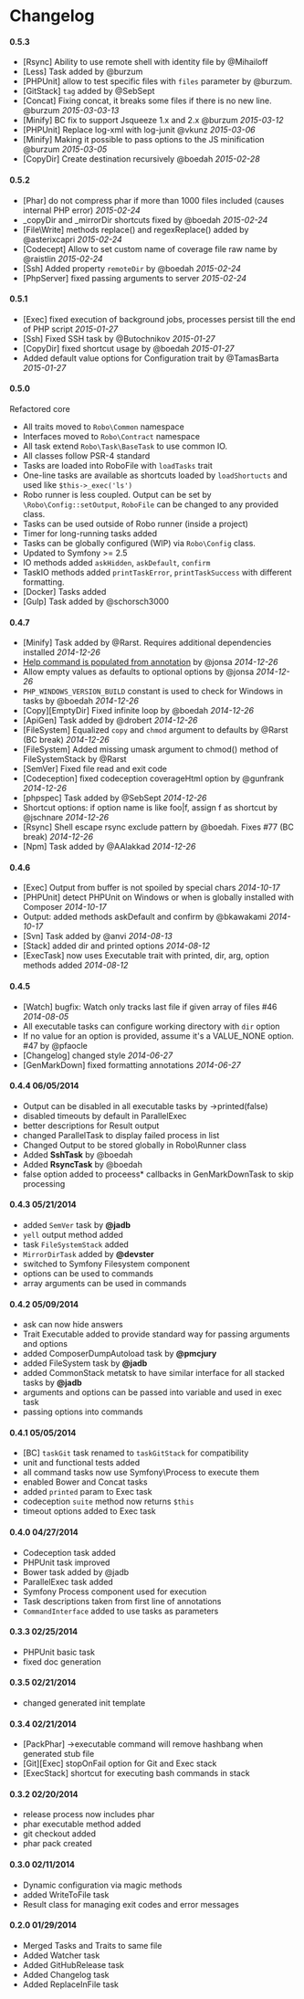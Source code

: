 # Changelog

#### 0.5.3

 * [Rsync] Ability to use remote shell with identity file by @Mihailoff
 * [Less] Task added by @burzum 
 * [PHPUnit] allow to test specific files with `files` parameter by @burzum.  
 * [GitStack] `tag` added by @SebSept 
 * [Concat] Fixing concat, it breaks some files if there is no new line. @burzum *2015-03-03-13*
 * [Minify] BC fix to support Jsqueeze 1.x and 2.x @burzum *2015-03-12*
 * [PHPUnit] Replace log-xml with log-junit @vkunz *2015-03-06*
 * [Minify] Making it possible to pass options to the JS minification @burzum *2015-03-05*
 * [CopyDir] Create destination recursively @boedah *2015-02-28*

#### 0.5.2

* [Phar] do not compress phar if more than 1000 files included (causes internal PHP error) *2015-02-24*
* _copyDir and _mirrorDir shortcuts fixed by @boedah *2015-02-24*
* [File\Write] methods replace() and regexReplace() added by @asterixcapri *2015-02-24*
* [Codecept] Allow to set custom name of coverage file raw name by @raistlin *2015-02-24*
* [Ssh] Added property `remoteDir` by @boedah *2015-02-24*
* [PhpServer] fixed passing arguments to server *2015-02-24*


#### 0.5.1

* [Exec] fixed execution of background jobs, processes persist till the end of PHP script *2015-01-27*
* [Ssh] Fixed SSH task by @Butochnikov *2015-01-27*
* [CopyDir] fixed shortcut usage by @boedah *2015-01-27*
* Added default value options for Configuration trait by @TamasBarta *2015-01-27*

#### 0.5.0

Refactored core

* All traits moved to `Robo\Common` namespace
* Interfaces moved to `Robo\Contract` namespace
* All task extend `Robo\Task\BaseTask` to use common IO.
* All classes follow PSR-4 standard
* Tasks are loaded into RoboFile with `loadTasks` trait
* One-line tasks are available as shortcuts loaded by `loadShortucts` and used like `$this->_exec('ls')`
* Robo runner is less coupled. Output can be set by `\Robo\Config::setOutput`, `RoboFile` can be changed to any provided class.  
* Tasks can be used outside of Robo runner (inside a project)
* Timer for long-running tasks added
* Tasks can be globally configured (WIP) via `Robo\Config` class.
* Updated to Symfony >= 2.5
* IO methods added `askHidden`, `askDefault`, `confirm`
* TaskIO methods added `printTaskError`, `printTaskSuccess` with different formatting.
* [Docker] Tasks added
* [Gulp] Task added by @schorsch3000 

#### 0.4.7

* [Minify] Task added by @Rarst. Requires additional dependencies installed *2014-12-26*
* [Help command is populated from annotation](https://github.com/Codegyre/Robo/pull/71) by @jonsa *2014-12-26*
* Allow empty values as defaults to optional options by @jonsa *2014-12-26*
* `PHP_WINDOWS_VERSION_BUILD` constant is used to check for Windows in tasks by @boedah *2014-12-26*
* [Copy][EmptyDir] Fixed infinite loop by @boedah *2014-12-26*
* [ApiGen] Task added by @drobert *2014-12-26*
* [FileSystem] Equalized `copy` and `chmod` argument to defaults by @Rarst (BC break) *2014-12-26*
* [FileSystem]  Added missing umask argument to chmod() method of FileSystemStack by @Rarst
* [SemVer] Fixed file read and exit code
* [Codeception] fixed codeception coverageHtml option by @gunfrank *2014-12-26*
* [phpspec] Task added by @SebSept *2014-12-26*
* Shortcut options: if option name is like foo|f, assign f as shortcut by @jschnare *2014-12-26*
* [Rsync] Shell escape rsync exclude pattern by @boedah. Fixes #77 (BC break) *2014-12-26*
* [Npm] Task added by @AAlakkad *2014-12-26*

#### 0.4.6

* [Exec] Output from buffer is not spoiled by special chars *2014-10-17*
* [PHPUnit] detect PHPUnit on Windows or when is globally installed with Composer *2014-10-17*
* Output: added methods askDefault and confirm by @bkawakami *2014-10-17*
* [Svn] Task added by @anvi *2014-08-13*
* [Stack] added dir and printed options *2014-08-12*
* [ExecTask] now uses Executable trait with printed, dir, arg, option methods added *2014-08-12*


#### 0.4.5

* [Watch] bugfix: Watch only tracks last file if given array of files #46 *2014-08-05*
* All executable tasks can configure working directory with `dir` option
* If no value for an option is provided, assume it's a VALUE_NONE option. #47 by @pfaocle
* [Changelog] changed style *2014-06-27*
* [GenMarkDown] fixed formatting annotations *2014-06-27*

#### 0.4.4 06/05/2014

* Output can be disabled in all executable tasks by ->printed(false)
* disabled timeouts by default in ParallelExec
* better descriptions for Result output
* changed ParallelTask to display failed process in list
* Changed Output to be stored globally in Robo\Runner class
* Added **SshTask** by @boedah
* Added **RsyncTask** by @boedah
* false option added to proceess* callbacks in GenMarkDownTask to skip processing


#### 0.4.3 05/21/2014

*  added `SemVer` task by **@jadb**
*  `yell` output method added
*  task `FileSystemStack` added
* `MirrorDirTask` added by **@devster**
* switched to Symfony Filesystem component
* options can be used to commands
* array arguments can be used in commands

#### 0.4.2 05/09/2014

* ask can now hide answers
* Trait Executable added to provide standard way for passing arguments and options
* added ComposerDumpAutoload task by **@pmcjury**
* added FileSystem task by **@jadb**
* added CommonStack metatsk to have similar interface for all stacked tasks by **@jadb**
* arguments and options can be passed into variable and used in exec task
* passing options into commands


#### 0.4.1 05/05/2014

* [BC] `taskGit` task renamed to `taskGitStack` for compatibility
* unit and functional tests added
* all command tasks now use Symfony\Process to execute them
* enabled Bower and Concat tasks
* added `printed` param to Exec task
* codeception `suite` method now returns `$this`
* timeout options added to Exec task


#### 0.4.0 04/27/2014

* Codeception task added
* PHPUnit task improved
* Bower task added by @jadb
* ParallelExec task added
* Symfony Process component used for execution
* Task descriptions taken from first line of annotations
* `CommandInterface` added to use tasks as parameters

#### 0.3.3 02/25/2014

* PHPUnit basic task
* fixed doc generation

#### 0.3.5 02/21/2014

* changed generated init template


#### 0.3.4 02/21/2014

* [PackPhar] ->executable command will remove hashbang when generated stub file
* [Git][Exec] stopOnFail option for Git and Exec stack
* [ExecStack] shortcut for executing bash commands in stack

#### 0.3.2 02/20/2014

* release process now includes phar
* phar executable method added
* git checkout added
* phar pack created


#### 0.3.0 02/11/2014

* Dynamic configuration via magic methods
* added WriteToFile task
* Result class for managing exit codes and error messages

#### 0.2.0 01/29/2014

* Merged Tasks and Traits to same file
* Added Watcher task
* Added GitHubRelease task
* Added Changelog task
* Added ReplaceInFile task